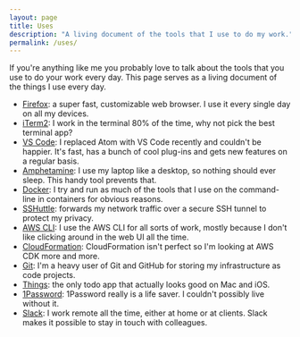 ```yaml
---
layout: page
title: Uses
description: "A living document of the tools that I use to do my work."
permalink: /uses/
---
```


If you're anything like me you probably love to talk about the tools that you use to do your work every day. This page serves as a living document of the things I use every day.

- [Firefox](https://www.mozilla.org/firefox/new/): a super fast, customizable web browser. I use it every single day on all my devices.
- [iTerm2](https://www.iterm2.com): I work in the terminal 80% of the time, why not pick the best terminal app?
- [VS Code](https://code.visualstudio.com): I replaced Atom with VS Code recently and couldn't be happier. It's fast, has a bunch of cool plug-ins and gets new features on a regular basis.
- [Amphetamine](https://itunes.apple.com/nl/app/amphetamine/id937984704?mt=12): I use my laptop like a desktop, so nothing should ever sleep. This handy tool prevents that.
- [Docker](https://www.docker.com): I try and run as much of the tools that I use on the command-line in containers for obvious reasons.
- [SSHuttle](https://github.com/sshuttle/sshuttle): forwards my network traffic over a secure SSH tunnel to protect my privacy.
- [AWS CLI](https://aws.amazon.com/cli/): I use the AWS CLI for all sorts of work, mostly because I don't like clicking around in the web UI all the time.
- [CloudFormation](https://aws.amazon.com/cloudformation/): CloudFormation isn't perfect so I'm looking at AWS CDK more and more. 
- [Git](https://git-scm.com/): I'm a heavy user of Git and GitHub for storing my infrastructure as code projects.
- [Things](https://culturedcode.com/things/): the only todo app that actually looks good on Mac and iOS.
- [1Password](https://1password.com): 1Password really is a life saver. I couldn't possibly live without it.
- [Slack](https://slackhq.com): I work remote all the time, either at home or at clients. Slack makes it possible to stay in touch with colleagues.
